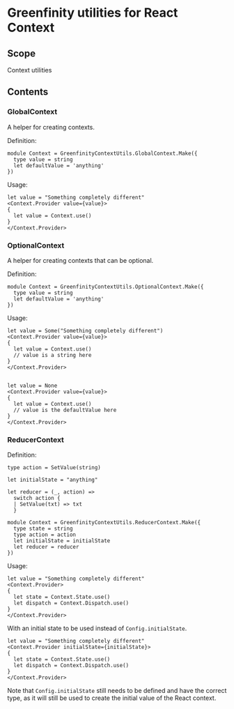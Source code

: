 # Greenfinity utilities for React Context

## Scope

Context utilities

## Contents

### GlobalContext

A helper for creating contexts.

Definition:

```res
module Context = GreenfinityContextUtils.GlobalContext.Make({
  type value = string
  let defaultValue = 'anything'
})
```

Usage:

```res
let value = "Something completely different"
<Context.Provider value={value}>
{
  let value = Context.use()
}
</Context.Provider>
```

### OptionalContext

A helper for creating contexts that can be optional.

Definition:

```res
module Context = GreenfinityContextUtils.OptionalContext.Make({
  type value = string
  let defaultValue = 'anything'
})
```

Usage:

```res
let value = Some("Something completely different")
<Context.Provider value={value}>
{
  let value = Context.use()
  // value is a string here
}
</Context.Provider>


let value = None
<Context.Provider value={value}>
{
  let value = Context.use()
  // value is the defaultValue here
}
</Context.Provider>

```

### ReducerContext

Definition:

```res
type action = SetValue(string)

let initialState = "anything"

let reducer = (_, action) =>
  switch action {
  | SetValue(txt) => txt
  }

module Context = GreenfinityContextUtils.ReducerContext.Make({
  type state = string
  type action = action
  let initialState = initialState
  let reducer = reducer
})
```

Usage:

```res
let value = "Something completely different"
<Context.Provider>
{
  let state = Context.State.use()
  let dispatch = Context.Dispatch.use()
}
</Context.Provider>
```

With an initial state to be used instead of `Config.initialState`.

```res
let value = "Something completely different"
<Context.Provider initialState={initialState}>
{
  let state = Context.State.use()
  let dispatch = Context.Dispatch.use()
}
</Context.Provider>
```

Note that `Config.initialState` still needs to be defined and have the correct type, as it will still be used to create the initial value of the React context.
